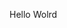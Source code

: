 Hello Wolrd









































































































































































































































































































































































































































































































































































































































































































































































































































































































































































































































































































































































































































































































































































































































































































































































































































































































































































































































































































































